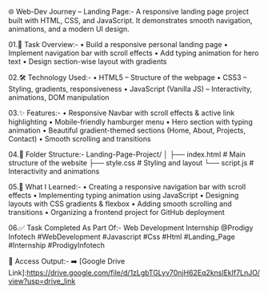 🌐 Web-Dev Journey – Landing Page:-
A responsive landing page project built with HTML, CSS, and JavaScript.
It demonstrates smooth navigation, animations, and a modern UI design.

01.📌 Task Overview:-
• Build a responsive personal landing page
• Implement navigation bar with scroll effects
• Add typing animation for hero text
• Design section-wise layout with gradients

02.🛠️ Technology Used:-
• HTML5 – Structure of the webpage
• CSS3 – Styling, gradients, responsiveness
• JavaScript (Vanilla JS) – Interactivity, animations, DOM manipulation

03.✨ Features:-
• Responsive Navbar with scroll effects & active link highlighting
• Mobile-friendly hamburger menu
• Hero section with typing animation
• Beautiful gradient-themed sections (Home, About, Projects, Contact)
• Smooth scrolling and transitions

04.📂 Folder Structure:-
Landing-Page-Project/
│
├── index.html     # Main structure of the website
├── style.css      # Styling and layout
└── script.js      # Interactivity and animations

05.📖 What I Learned:-
• Creating a responsive navigation bar with scroll effects
• Implementing typing animation using JavaScript
• Designing layouts with CSS gradients & flexbox
• Adding smooth scrolling and transitions
• Organizing a frontend project for GitHub deployment

06.✅ Task Completed As Part Of:-
Web Development Internship @Prodigy Infotech
#WebDevelopment #Javascript #Css #Html #Landing_Page #Internship #ProdigyInfotech

📂 Access Output:-
➡️ [Google Drive Link]:https://drive.google.com/file/d/1zLgbTGLyv70njH62Eq2knslEkIf7LnJO/view?usp=drive_link

